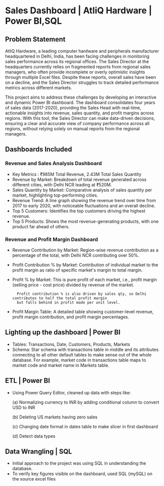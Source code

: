 # Sales Dashboard | AtliQ Hardware | Power BI,SQL

## Problem Statement

AtliQ Hardware, a leading computer hardware and peripherals manufacturer headquartered in Delhi, India, has been facing challenges in monitoring sales performance across its regional offices. The Sales Director at the headquarters currently relies on fragmented reports from regional sales managers, who often provide incomplete or overly optimistic insights through multiple Excel files. Despite these reports, overall sales have been on a decline, and the Sales Director struggles to track detailed performance metrics across different markets.

This project aims to address these challenges by developing an interactive and dynamic Power BI dashboard. The dashboard consolidates four years of sales data (2017-2020), providing the Sales Head with real-time, actionable insights into revenue, sales quantity, and profit margins across regions. With this tool, the Sales Director can make data-driven decisions, ensuring a clear and accurate view of company performance across all regions, without relying solely on manual reports from the regional managers.

## Dashboards Included
### Revenue and Sales Analysis Dashboard

- Key Metrics : ₹985M Total Revenue, 2.43M Total Sales Quantity
- Revenue by Market: Breakdown of total revenue generated across different cities, with Delhi NCR leading at ₹520M.
- Sales Quantity by Market: Comparative analysis of sales quantity per market, highlighting top-performing cities.
- Revenue Trend: A line graph showing the revenue trend over time from 2017 to early 2020, with noticeable fluctuations and an overall decline.
- Top 5 Customers: Identifies the top customers driving the highest revenue.
- Top 5 Products: Shows the most revenue-generating products, with one product far ahead of others.

### Revenue and Profit Margin Dashboard

- Revenue Contribution by Market: Region-wise revenue contribution as a percentage of the total, with Delhi NCR contributing over 50%.
- Profit Contribution % by Market: Contribution of individual market to the profit margin as ratio of specific market's margin to total margin.

- Profit % by Market: This is pure profit of each market, i.e., profit margin (selling price - cost price) divided by revenue of the market.  

        Profit contribution % is also driven by sales qty, so Delhi contributes to half the total profit margin
        but falls behind in profit made per unit level.
- Profit Margin Table: A detailed table showing customer-level revenue, profit margin contribution, and profit margin percentages.

## Lighting up the dashboard | Power BI
- Tables: Transactions, Date, Customers, Products, Markets
- Schema: Star schema with transactions table in middle and its attributes connecting to all other default tables to make sense out of the whole database. For example, market code in transactions table maps to market code and market name in Markets table.

## ETL | Power BI
- Using Power Query Editor, cleaned up data with steps like: 

    (a) Normalizing currency to INR by adding conditional column to convert USD to INR

    (b) Deleting US markets having zero sales

    (c) Changing date format in dates table to make slicer in first dashboard

    (d) Detect data types

## Data Wrangling | SQL
- Initial approach to the project was using SQL in understanding the database.
- To verify key figures visible on the dashboard, used SQL (mySQL) on the source excel files
